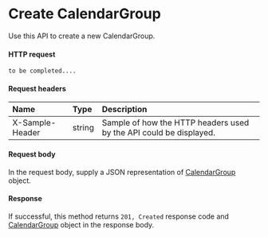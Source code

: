 # Create CalendarGroup

Use this API to create a new CalendarGroup.
#### HTTP request
```http
to be completed....
```
#### Request headers
| Name       | Type | Description|
|:---------------|:--------|:----------|
| X-Sample-Header  | string  | Sample of how the HTTP headers used by the API could be displayed.|

#### Request body
In the request body, supply a JSON representation of [CalendarGroup](../api/calendargroup.md) object.


#### Response
If successful, this method returns `201, Created` response code and [CalendarGroup](../resources/calendargroup.md) object in the response body.
